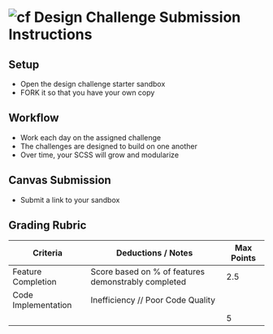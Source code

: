![cf](http://i.imgur.com/7v5ASc8.png) Design Challenge Submission Instructions
=========================================================================================

## Setup
* Open the design challenge starter sandbox
* FORK it so that you have your own copy

## Workflow
* Work each day on the assigned challenge
* The challenges are designed to build on one another
* Over time, your SCSS will grow and modularize

## Canvas Submission
 * Submit a link to your sandbox

## Grading Rubric

| Criteria            | Deductions / Notes                                  | Max Points |
| ------------------- | --------------------------------------------------- | ---------- |
| Feature Completion  | Score based on % of features demonstrably completed | 2.5        |
| Code Implementation | Inefficiency // Poor Code Quality                   |
|                     |                                                     | 5          |
